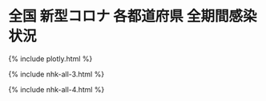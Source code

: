 # 全国 新型コロナ 各都道府県 全期間感染状況

{% include plotly.html %}

{% include nhk-all-3.html %}

{% include nhk-all-4.html %}
